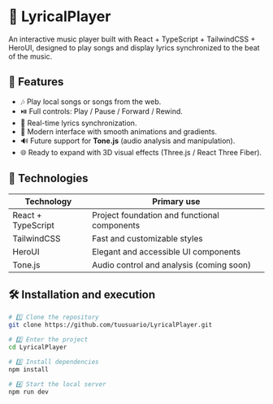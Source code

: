 # 🎵 LyricalPlayer

An interactive music player built with React + TypeScript + TailwindCSS + HeroUI, designed to play songs and display lyrics synchronized to the beat of the music.

## 🚀 Features

- 🎶 Play local songs or songs from the web.
- ⏯️ Full controls: Play / Pause / Forward / Rewind.
- 💬 Real-time lyrics synchronization.
- 🎨 Modern interface with smooth animations and gradients.  
- 🔊 Future support for **Tone.js** (audio analysis and manipulation).
- 🌐 Ready to expand with 3D visual effects (Three.js / React Three Fiber).

## 🧩 Technologies

| Technology | Primary use |
|-------------|----------------|
| React + TypeScript | Project foundation and functional components |
| TailwindCSS | Fast and customizable styles |
| HeroUI | Elegant and accessible UI components |
| Tone.js | Audio control and analysis (coming soon) |

## 🛠️ Installation and execution

```bash
# 1️⃣ Clone the repository
git clone https://github.com/tuusuario/LyricalPlayer.git

# 2️⃣ Enter the project
cd LyricalPlayer

# 3️⃣ Install dependencies
npm install

# 4️⃣ Start the local server
npm run dev
